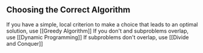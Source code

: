 ## Choosing the Correct Algorithm

If you have a simple, local criterion to make a choice that leads to an optimal solution, use [[Greedy Algorithm]]
If you don't and subproblems overlap, use [[Dynamic Programming]]
If subproblems don't overlap, use [[Divide and Conquer]]

